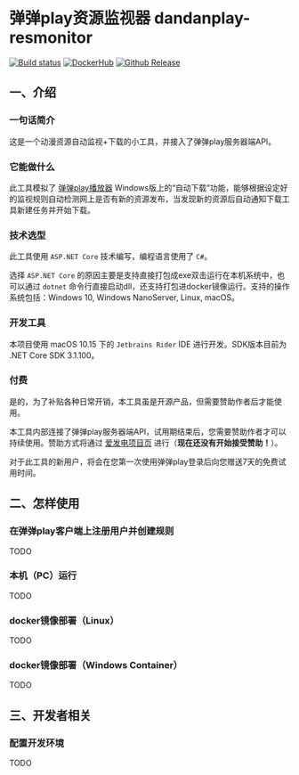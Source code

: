 # 弹弹play资源监视器 dandanplay-resmonitor

[![Build status](https://dev.azure.com/kaedei/dandanplay-resmonitor/_apis/build/status/dandanplay-resmonitor-ASP.NET%20Core-CI)](https://dev.azure.com/kaedei/dandanplay-resmonitor/_build/latest?definitionId=11)
[![DockerHub](https://images.microbadger.com/badges/version/kaedei/dandanplay-resmonitor.svg)](https://hub.docker.com/repository/docker/kaedei/dandanplay-resmonitor)
[![Github Release](https://vsrm.dev.azure.com/kaedei/_apis/public/Release/badge/9739e25e-bed4-42b9-9872-fa328f18783b/2/3)](https://github.com/kaedei/dandanplay-resmonitor/releases)

## 一、介绍

### 一句话简介

这是一个动漫资源自动监视+下载的小工具，并接入了弹弹play服务器端API。

### 它能做什么

此工具模拟了 [弹弹play播放器](http://www.dandanplay.com/) Windows版上的“自动下载”功能，能够根据设定好的监视规则自动检测网上是否有新的资源发布，当发现新的资源后自动通知下载工具新建任务并开始下载。

### 技术选型

此工具使用 `ASP.NET Core` 技术编写，编程语言使用了 `C#`。

选择 `ASP.NET Core` 的原因主要是支持直接打包成exe双击运行在本机系统中，也可以通过 `dotnet` 命令行直接启动dll，还支持打包进docker镜像运行。支持的操作系统包括：Windows 10, Windows NanoServer, Linux, macOS。

### 开发工具

本项目使用 macOS 10.15 下的 `Jetbrains Rider` IDE 进行开发。SDK版本目前为 .NET Core SDK 3.1.100。

### 付费

是的，为了补贴各种日常开销，本工具虽是开源产品，但需要赞助作者后才能使用。

本工具内部连接了弹弹play服务器端API，试用期结束后，您需要赞助作者才可以持续使用。赞助方式将通过 [爱发电项目页](https://afdian.net/@kaedei) 进行（__现在还没有开始接受赞助！__）。

对于此工具的新用户，将会在您第一次使用弹弹play登录后向您赠送7天的免费试用时间。

## 二、怎样使用

### 在弹弹play客户端上注册用户并创建规则

TODO

### 本机（PC）运行

TODO

### docker镜像部署（Linux）

TODO

### docker镜像部署（Windows Container）

TODO

## 三、开发者相关

### 配置开发环境

TODO
